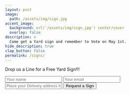 ```yaml
---
layout: post
image: 
  path: /assets/img/sign.jpg
accent_image: 
  background: url('/assets/img/sign.jpg') center/cover
  overlay: false
description: >
  Come get a Yard sign and remember to Vote on May 1st.
hide_description: true
clap_button: false
permalink: /signs/
---
```


Drop us a Line for a Free Yard Sign!!!

<form method="POST" action="https://formspree.io/deedeebastos@yahoo.com">
  <input type="name" name="name" placeholder="Your name">
  <input type="email" name="email" placeholder="Your email">
  <input type="text" name="address" placeholder="Place your Delivery address here and we will drop off a yard sign as soon as possible.">
  <button type="submit">Request a Sign</button>
</form>